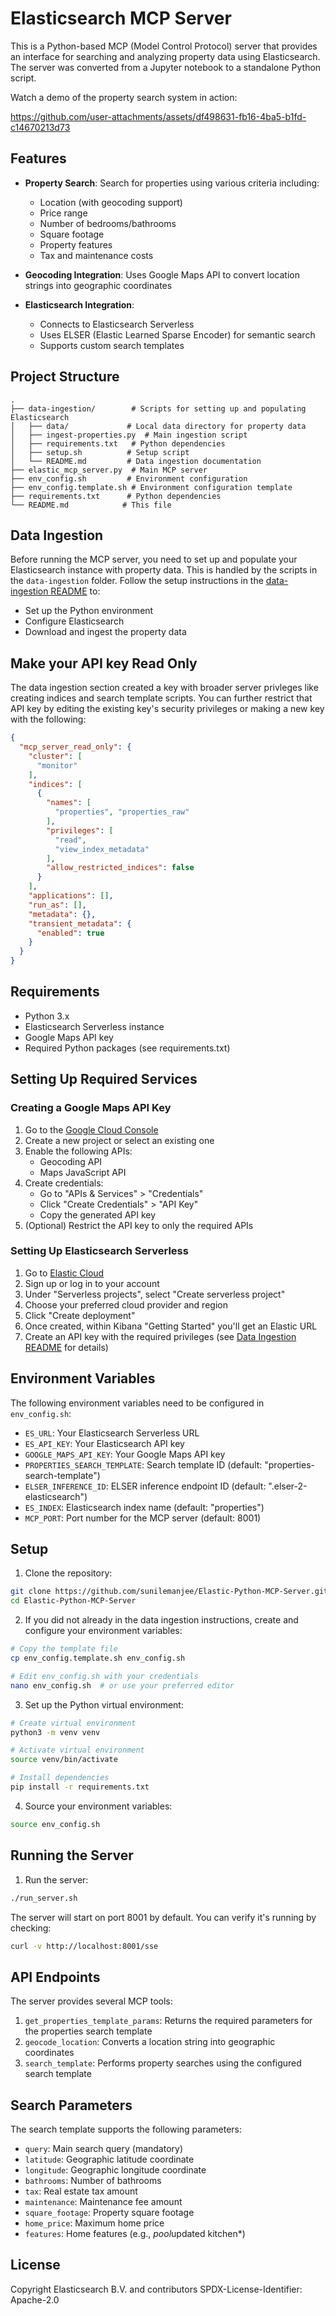 # Elasticsearch MCP Server

This is a Python-based MCP (Model Control Protocol) server that provides an interface for searching and analyzing property data using Elasticsearch. The server was converted from a Jupyter notebook to a standalone Python script.

Watch a demo of the property search system in action:

https://github.com/user-attachments/assets/df498631-fb16-4ba5-b1fd-c14670213d73

## Features

- **Property Search**: Search for properties using various criteria including:
  - Location (with geocoding support)
  - Price range
  - Number of bedrooms/bathrooms
  - Square footage
  - Property features
  - Tax and maintenance costs

- **Geocoding Integration**: Uses Google Maps API to convert location strings into geographic coordinates

- **Elasticsearch Integration**: 
  - Connects to Elasticsearch Serverless
  - Uses ELSER (Elastic Learned Sparse Encoder) for semantic search
  - Supports custom search templates

## Project Structure

```
.
├── data-ingestion/        # Scripts for setting up and populating Elasticsearch
│   ├── data/             # Local data directory for property data
│   ├── ingest-properties.py  # Main ingestion script
│   ├── requirements.txt   # Python dependencies
│   ├── setup.sh          # Setup script
│   └── README.md         # Data ingestion documentation
├── elastic_mcp_server.py  # Main MCP server
├── env_config.sh         # Environment configuration
├── env_config.template.sh # Environment configuration template
├── requirements.txt      # Python dependencies
└── README.md            # This file
```

## Data Ingestion

Before running the MCP server, you need to set up and populate your Elasticsearch instance with property data. This is handled by the scripts in the `data-ingestion` folder.  Follow the setup instructions in the [data-ingestion README](data-ingestion/README.md) to:
   - Set up the Python environment
   - Configure Elasticsearch
   - Download and ingest the property data


## Make your API key Read Only

The data ingestion section created a key with broader server privleges like creating indices and search template scripts.  You can further restrict that API key by editing the existing key's security privileges or making a new key with the following:

```json
{
  "mcp_server_read_only": {
    "cluster": [
      "monitor"
    ],
    "indices": [
      {
        "names": [
          "properties", "properties_raw"
        ],
        "privileges": [
          "read",
          "view_index_metadata"
        ],
        "allow_restricted_indices": false
      }
    ],
    "applications": [],
    "run_as": [],
    "metadata": {},
    "transient_metadata": {
      "enabled": true
    }
  }
}
```


## Requirements

- Python 3.x
- Elasticsearch Serverless instance
- Google Maps API key
- Required Python packages (see requirements.txt)

## Setting Up Required Services

### Creating a Google Maps API Key

1. Go to the [Google Cloud Console](https://console.cloud.google.com/)
2. Create a new project or select an existing one
3. Enable the following APIs:
   - Geocoding API
   - Maps JavaScript API
4. Create credentials:
   - Go to "APIs & Services" > "Credentials"
   - Click "Create Credentials" > "API Key"
   - Copy the generated API key
5. (Optional) Restrict the API key to only the required APIs

### Setting Up Elasticsearch Serverless

1. Go to [Elastic Cloud](https://cloud.elastic.co/)
2. Sign up or log in to your account
3. Under "Serverless projects", select "Create serverless project"
4. Choose your preferred cloud provider and region
5. Click "Create deployment"
6. Once created, within Kibana "Getting Started" you'll get an Elastic URL
7. Create an API key with the required privileges (see [Data Ingestion README](data-ingestion/README.md) for details)

## Environment Variables

The following environment variables need to be configured in `env_config.sh`:

- `ES_URL`: Your Elasticsearch Serverless URL
- `ES_API_KEY`: Your Elasticsearch API key
- `GOOGLE_MAPS_API_KEY`: Your Google Maps API key
- `PROPERTIES_SEARCH_TEMPLATE`: Search template ID (default: "properties-search-template")
- `ELSER_INFERENCE_ID`: ELSER inference endpoint ID (default: ".elser-2-elasticsearch")
- `ES_INDEX`: Elasticsearch index name (default: "properties")
- `MCP_PORT`: Port number for the MCP server (default: 8001)

## Setup

1. Clone the repository:
```bash
git clone https://github.com/sunilemanjee/Elastic-Python-MCP-Server.git
cd Elastic-Python-MCP-Server
```

2. If you did not already in the data ingestion instructions, create and configure your environment variables:
```bash
# Copy the template file
cp env_config.template.sh env_config.sh

# Edit env_config.sh with your credentials
nano env_config.sh  # or use your preferred editor
```

3. Set up the Python virtual environment:
```bash
# Create virtual environment
python3 -m venv venv

# Activate virtual environment
source venv/bin/activate

# Install dependencies
pip install -r requirements.txt
```

4. Source your environment variables:
```bash
source env_config.sh
```

## Running the Server

1. Run the server:
```bash
./run_server.sh
```

The server will start on port 8001 by default. You can verify it's running by checking:
```bash
curl -v http://localhost:8001/sse
```

## API Endpoints

The server provides several MCP tools:

1. `get_properties_template_params`: Returns the required parameters for the properties search template
2. `geocode_location`: Converts a location string into geographic coordinates
3. `search_template`: Performs property searches using the configured search template

## Search Parameters

The search template supports the following parameters:
- `query`: Main search query (mandatory)
- `latitude`: Geographic latitude coordinate
- `longitude`: Geographic longitude coordinate
- `bathrooms`: Number of bathrooms
- `tax`: Real estate tax amount
- `maintenance`: Maintenance fee amount
- `square_footage`: Property square footage
- `home_price`: Maximum home price
- `features`: Home features (e.g., *pool*updated kitchen*)

## License

Copyright Elasticsearch B.V. and contributors
SPDX-License-Identifier: Apache-2.0
